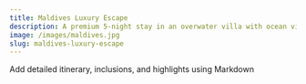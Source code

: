 ```yaml
---
title: Maldives Luxury Escape
description: A premium 5-night stay in an overwater villa with ocean views
image: /images/maldives.jpg
slug: maldives-luxury-escape
---
```

Add detailed itinerary, inclusions, and highlights using Markdown
